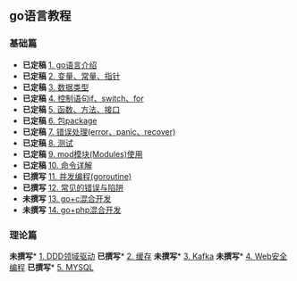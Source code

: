## go语言教程

### 基础篇
* **已定稿** [1. go语言介绍](basic/1/README.md)
* **已定稿** [2. 变量、常量、指针](basic/2/README.md)
* **已定稿** [3. 数据类型](basic/3/README.md)
* **已定稿** [4. 控制语句if、switch、for](basic/4/README.md)
* **已定稿** [5. 函数、方法、接口](basic/5/README.md)
* **已定稿** [6. 包package](basic/6/README.md)
* **已定稿** [7. 错误处理(error、panic、recover)](basic/7/README.md)
* **已定稿** [8. 测试](basic/8/README.md)
* **已定稿** [9. mod模块(Modules)使用](basic/9/README.md)
* **已定稿** [10. 命令详解](basic/10/README.md)
* **已撰写** [11. 并发编程(goroutine)](basic/11/README.md)
* **已撰写** [12. 常见的错误与陷阱](basic/12/README.md)
* **未撰写** [13. go+c混合开发]()
* **未撰写** [14. go+php混合开发]()

### 理论篇

**未撰写*** [1. DDD领域驱动]()
**已撰写*** [2. 缓存](dev/2)
**未撰写*** [3. Kafka]()
**未撰写*** [4. Web安全编程]()
**已撰写*** [5. MYSQL](dev/5)


